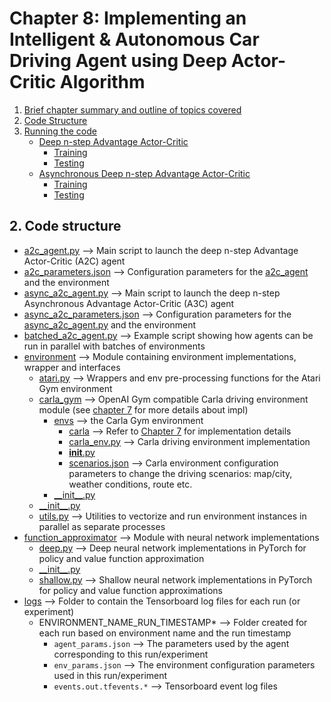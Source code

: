 # Chapter 8: Implementing an Intelligent & Autonomous Car Driving Agent using Deep Actor-Critic Algorithm

1. [Brief chapter summary and outline of topics covered]()
2. [Code Structure](#2-code-structure)
3. [Running the code](#3-running-the-code)
   * [Deep n-step Advantage Actor-Critic](#deep-n-step-advantage-actor-critic-agent)
       - [Training](#a2c-training)
       - [Testing](#a2c-testing)
   * [Asynchronous Deep n-step Advantage Actor-Critic](#asynchronous-deep-n-step-advantage-actor-critic-agent)
       - [Training](#async-a2c-training)
       - [Testing](#async-a2c-testing)

## 2. Code structure

 * [a2c_agent.py](./a2c_agent.py) --> Main script to launch the deep n-step Advantage Actor-Critic (A2C) agent
 * [a2c_parameters.json](./a2c_parameters.json)  --> Configuration parameters for the [a2c_agent](./a2c_agent.py) and the environment
 * [async_a2c_agent.py](./async_a2c_agent.py)  --> Main script to launch the deep n-step Asynchronous Advantage Actor-Critic (A3C) agent
 * [async_a2c_parameters.json](./async_a2c_parameters.json)  --> Configuration parameters for the [async_a2c_agent.py](./async_a2c_agent.py) and the environment
 * [batched_a2c_agent.py](./batched_a2c_agent.py)  --> Example script showing how agents can be run in parallel with batches of environments
 * [environment](./environment)  --> Module containing environment implementations, wrapper and interfaces
   * [atari.py](./environment/atari.py)  --> Wrappers and env pre-processing functions for the Atari Gym environment
   * [carla_gym](./environment/carla_gym)  --> OpenAI Gym compatible Carla driving environment module (see [chapter 7](../ch7/) for more details about impl)
     * [envs](./environment/carla_gym/envs)  --> the Carla Gym environment
       * [carla](./environment/carla_gym/envs/carla)  --> Refer to [Chapter 7](../ch7) for implementation details
       * [carla_env.py](./environment/carla_gym/envs/carla_env.py)  --> Carla driving environment implementation
       * [__init__.py](./environment/carla_gym/envs/__init__.py)
       * [scenarios.json](./environment/carla_gym/envs/scenarios.json)  --> Carla environment configuration parameters to change the driving scenarios: map/city, weather conditions, route etc.
     * [\_\_init__.py](./environment/carla_gym/__init__.py)
   * [\_\_init__.py](./environment/__init__.py)
   * [utils.py](./environment/utils.py)  --> Utilities to vectorize and run environment instances in parallel as separate processes
 * [function_approximator](./function_approximator)  --> Module with neural network implementations
   * [deep.py](./function_approximator/deep.py)  --> Deep neural network implementations in PyTorch for policy and value function approximation
   * [\_\_init__.py](./function_approximator/__init__.py)
   * [shallow.py](./function_approximator/shallow.py)  --> Shallow neural network implementations in PyTorch for policy and value function approximations
 * [logs](./logs)  --> Folder to contain the Tensorboard log files for each run (or experiment)
   * ENVIRONMENT_NAME_RUN_TIMESTAMP*  --> Folder created for each run based on environment name and the run timestamp
     * `agent_params.json`  --> The parameters used by the agent corresponding to this run/experiment
     * `env_params.json`  --> The environment configuration parameters used in this run/experiment
     * `events.out.tfevents.*`  --> Tensorboard event log files
